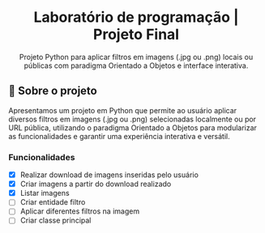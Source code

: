 <h1 align='center'>
    Laboratório de programação | Projeto Final
</h1>

<p align="center">Projeto Python para aplicar filtros em imagens (.jpg ou .png) locais ou públicas com paradigma Orientado a Objetos e interface interativa.</p>

## 📃 Sobre o projeto

Apresentamos um projeto em Python que permite ao usuário aplicar diversos filtros em imagens (.jpg ou .png) selecionadas localmente ou por URL pública, utilizando o paradigma Orientado a Objetos para modularizar as funcionalidades e garantir uma experiência interativa e versátil.

### Funcionalidades

- [x] Realizar download de imagens inseridas pelo usuário
- [x] Criar imagens a partir do download realizado
- [x] Listar imagens
- [ ] Criar entidade filtro
- [ ] Aplicar diferentes filtros na imagem
- [ ] Criar classe principal
